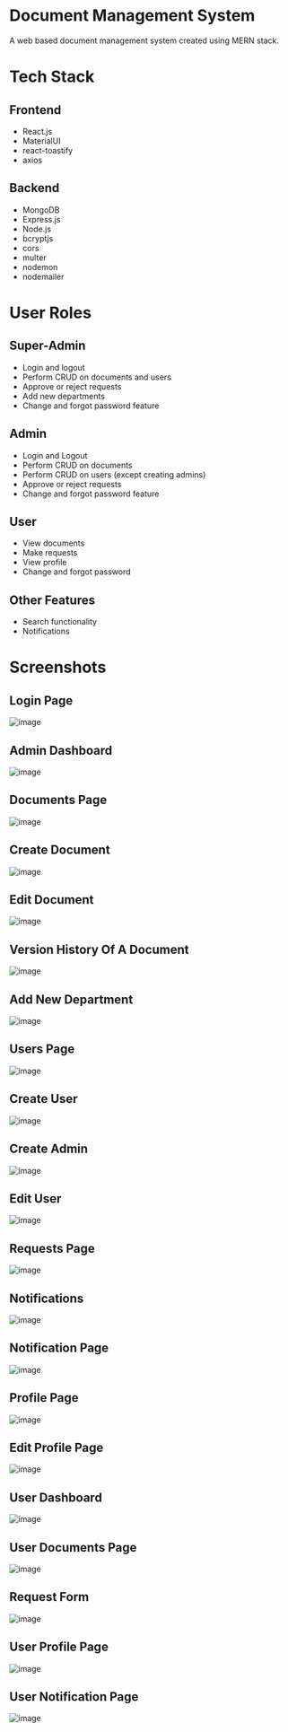 # Document Management System 
A web based document management system created using MERN stack. 

# Tech Stack
## Frontend 
- React.js 
- MaterialUI
- react-toastify
- axios

## Backend 
- MongoDB
- Express.js 
- Node.js 
- bcryptjs
- cors 
- multer 
- nodemon
- nodemailer 

# User Roles 
## Super-Admin 
- Login and logout
- Perform CRUD on documents and users
- Approve or reject requests
- Add new departments
- Change and forgot password feature

## Admin 
- Login and Logout 
- Perform CRUD on documents
- Perform CRUD on users (except creating admins)
- Approve or reject requests
- Change and forgot password feature

## User 
- View documents
- Make requests
- View profile
- Change and forgot password

## Other Features 
- Search functionality
- Notifications
  
# Screenshots
## Login Page 
![image](https://github.com/dashakankhya20/Document-Management-System/assets/144155014/d441a2ea-eaaf-4ed3-806d-99698817846c)

## Admin Dashboard
![image](https://github.com/dashakankhya20/Document-Management-System/assets/144155014/4d562632-aa7f-49a3-899a-44e440b0ce19)

## Documents Page 
![image](https://github.com/dashakankhya20/Document-Management-System/assets/144155014/88f8bdd4-1a5f-4caf-8d98-9338dd61109f)

## Create Document
![image](https://github.com/dashakankhya20/Document-Management-System/assets/144155014/0c533b5b-3839-4c6b-8f07-1f3f069c8983)

## Edit Document 
![image](https://github.com/dashakankhya20/Document-Management-System/assets/144155014/27706ff1-4307-4313-bce2-c8fe95ec066c)

## Version History Of A Document 
![image](https://github.com/dashakankhya20/Document-Management-System/assets/144155014/e8ea660d-9da7-4ab1-ab99-44931182a819)

## Add New Department 
![image](https://github.com/dashakankhya20/Document-Management-System/assets/144155014/f3c75528-a2fb-4736-8a6e-c21c6980b5d3)

## Users Page 
![image](https://github.com/dashakankhya20/Document-Management-System/assets/144155014/b95a3c29-5555-44ad-ad68-4d0e275032bc)

## Create User 
![image](https://github.com/dashakankhya20/Document-Management-System/assets/144155014/1c2b0529-d5ea-4faa-816d-1f1b49c141a0)

## Create Admin 
![image](https://github.com/dashakankhya20/Document-Management-System/assets/144155014/e7425320-d071-4e9f-9bcb-0383361057e9)

## Edit User 
![image](https://github.com/dashakankhya20/Document-Management-System/assets/144155014/a36f93c6-387c-41d2-ac9b-28fb9c159790)

## Requests Page 
![image](https://github.com/dashakankhya20/Document-Management-System/assets/144155014/feb292d4-d80d-4153-b956-dd945ed72ca2)

## Notifications 
![image](https://github.com/dashakankhya20/Document-Management-System/assets/144155014/d4d5f335-2775-40e2-8373-230fe207efbb)

## Notification Page 
![image](https://github.com/dashakankhya20/Document-Management-System/assets/144155014/4e9fae69-485b-49c6-a9b8-dc7983e9ebb7)

## Profile Page 
![image](https://github.com/dashakankhya20/Document-Management-System/assets/144155014/fe1ff8c0-1dd2-44d5-97ab-054ce57557aa)

## Edit Profile Page 
![image](https://github.com/dashakankhya20/Document-Management-System/assets/144155014/bb331cf8-441e-4f6c-b631-e42bed655c48)

## User Dashboard 
![image](https://github.com/dashakankhya20/Document-Management-System/assets/144155014/646e4d7e-e80b-48b4-a157-f3acf5ab664d)

## User Documents Page 
![image](https://github.com/dashakankhya20/Document-Management-System/assets/144155014/691d2b2e-49e6-4b49-bb0c-8a3ffff76fb4)

## Request Form
![image](https://github.com/dashakankhya20/Document-Management-System/assets/144155014/5a8c014b-78cb-47dc-86cd-c1a1baf2433a)

## User Profile Page 
![image](https://github.com/dashakankhya20/Document-Management-System/assets/144155014/abd77dbd-fff5-44af-9d63-4d6c0f209486)

## User Notification Page 
![image](https://github.com/dashakankhya20/Document-Management-System/assets/144155014/bd554a68-e170-460e-a0e2-1c98ffb82c37)





